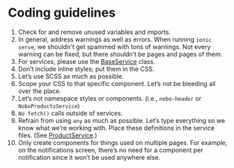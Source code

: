 # Coding guidelines
1. Check for and remove unused variables and imports.
1. In general, address warnings as well as errors. When running `ionic serve`, we shouldn't get spammed with tons of warnings. Not every warning can be fixed, but there shouldn’t be pages and pages of them.
1. For services, please use the [BaseService](src/services/BaseService.tsx) class.
1. Don’t include inline styles; put them in the CSS.
1. Let’s use SCSS as much as possible.
1. Scope your CSS to that specific component. Let’s not be bleeding all over the place.
1. Let’s not namespace styles or components. (i.e., `nobo-header` or `NoboProductsService`)
1. `No fetch()` calls outside of services.
1. Refrain from using `any` as much as possible. Let’s type everything so we know what we’re working with. Place these definitions in the service files. (See [ProductService](src/services/ProductService.tsx).)
1. Only create components for things used on multiple pages. For example, on the notifications screen, there’s no need for a component per notification since it won’t be used anywhere else.
